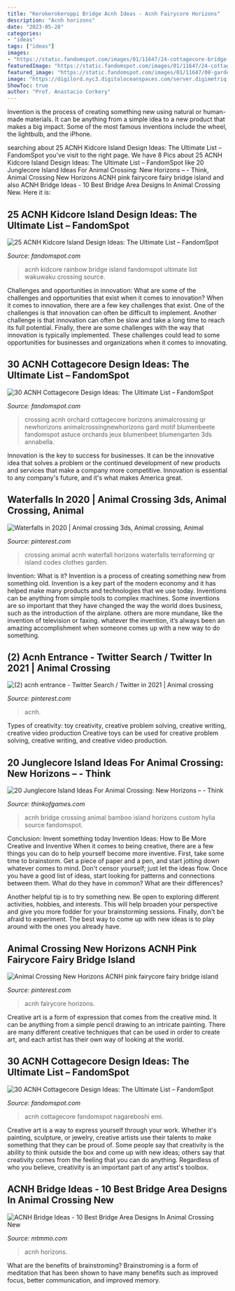 ```yaml
---
title: "Kerokerokeroppi Bridge Acnh Ideas - Acnh Fairycore Horizons"
description: "Acnh horizons"
date: "2023-05-28"
categories:
- "ideas"
tags: ["ideas"]
images:
- "https://static.fandomspot.com/images/01/11647/24-cottagecore-bridge-area-acnh.jpg"
featuredImage: "https://static.fandomspot.com/images/01/11647/24-cottagecore-bridge-area-acnh.jpg"
featured_image: "https://static.fandomspot.com/images/01/11647/08-gardens-and-orchards-cottagecore-idea.jpg"
image: "https://digilord.nyc3.digitaloceanspaces.com/server.digimetriq.com/uploads/2021/04/word-image-8367.jpeg"
ShowToc: true
author: "Prof. Anastacio Corkery"
---
```



Invention is the process of creating something new using natural or human-made materials. It can be anything from a simple idea to a new product that makes a big impact. Some of the most famous inventions include the wheel, the lightbulb, and the iPhone.

	

		
searching about 25 ACNH Kidcore Island Design Ideas: The Ultimate List – FandomSpot you've visit to the right page. We have 8 Pics about 25 ACNH Kidcore Island Design Ideas: The Ultimate List – FandomSpot like 20 Junglecore Island Ideas For Animal Crossing: New Horizons – - Think, Animal Crossing New Horizons ACNH pink fairycore fairy bridge island and also ACNH Bridge Ideas - 10 Best Bridge Area Designs In Animal Crossing New. Here it is:
		
    
## 25 ACNH Kidcore Island Design Ideas: The Ultimate List – FandomSpot

<img loading=lazy src="https://static.fandomspot.com/images/04/13535/25-rainbow-bridge-design-for-acnh.jpg" onerror="this.onerror=null;this.src='https://tse2.mm.bing.net/th?id=OIP.MEqmXhPJh6gnhA0QSC-2ywHaEK&amp;pid=15.1';" alt="25 ACNH Kidcore Island Design Ideas: The Ultimate List – FandomSpot">

_Source: fandomspot.com_

>acnh kidcore rainbow bridge island fandomspot ultimate list wakuwaku crossing source. 

	

Challenges and opportunities in innovation: What are some of the challenges and opportunities that exist when it comes to innovation?
When it comes to innovation, there are a few key challenges that exist. One of the challenges is that innovation can often be difficult to implement. Another challenge is that innovation can often be slow and take a long time to reach its full potential. Finally, there are some challenges with the way that innovation is typically implemented. These challenges could lead to some opportunities for businesses and organizations when it comes to innovating.

    
## 30 ACNH Cottagecore Design Ideas: The Ultimate List – FandomSpot

<img loading=lazy src="https://static.fandomspot.com/images/01/11647/08-gardens-and-orchards-cottagecore-idea.jpg" onerror="this.onerror=null;this.src='https://tse1.mm.bing.net/th?id=OIP.Kp-0n7trM983SkrwOhAMMgHaEK&amp;pid=15.1';" alt="30 ACNH Cottagecore Design Ideas: The Ultimate List – FandomSpot">

_Source: fandomspot.com_

>crossing acnh orchard cottagecore horizons animalcrossing qr newhorizons animalcrossingnewhorizons gard motif blumenbeete fandomspot astuce orchards jeux blumenbeet blumengarten 3ds annabella. 

	

Innovation is the key to success for businesses. It can be the innovative idea that solves a problem or the continued development of new products and services that make a company more competitive. Innovation is essential to any company's future, and it's what makes America great.

    
## Waterfalls In 2020 | Animal Crossing 3ds, Animal Crossing, Animal

<img loading=lazy src="https://i.pinimg.com/originals/32/f0/09/32f0097b6e7829b9654fd13fe894af35.png" onerror="this.onerror=null;this.src='https://tse4.mm.bing.net/th?id=OIP.jP6oOb0rp60SOyLWkFyi1gHaEK&amp;pid=15.1';" alt="Waterfalls in 2020 | Animal crossing 3ds, Animal crossing, Animal">

_Source: pinterest.com_

>crossing animal acnh waterfall horizons waterfalls terraforming qr island codes clothes garden. 

	

Invention: What is it?
Invention is a process of creating something new from something old. Invention is a key part of the modern economy and it has helped make many products and technologies that we use today. Inventions can be anything from simple tools to complex machines. Some inventions are so important that they have changed the way the world does business, such as the introduction of the airplane. others are more mundane, like the invention of television or faxing. whatever the invention, it’s always been an amazing accomplishment when someone comes up with a new way to do something.

    
## (2) Acnh Entrance - Twitter Search / Twitter In 2021 | Animal Crossing

<img loading=lazy src="https://i.pinimg.com/736x/0d/6c/49/0d6c49e79153e031d3ecfb8a4b86e302.jpg" onerror="this.onerror=null;this.src='https://tse1.mm.bing.net/th?id=OIP.L7IS0tyG6WUyme_l99kOEgHaEK&amp;pid=15.1';" alt="(2) acnh entrance - Twitter Search / Twitter in 2021 | Animal crossing">

_Source: pinterest.com_

>acnh. 

	

Types of creativity: toy creativity, creative problem solving, creative writing, creative video production
Creative toys can be used for creative problem solving, creative writing, and creative video production.

    
## 20 Junglecore Island Ideas For Animal Crossing: New Horizons – - Think

<img loading=lazy src="https://digilord.nyc3.digitaloceanspaces.com/server.digimetriq.com/uploads/2021/04/word-image-8367.jpeg" onerror="this.onerror=null;this.src='https://tse4.mm.bing.net/th?id=OIP.by__QDoC3Y1eJ-Ki5T9lhwHaEK&amp;pid=15.1';" alt="20 Junglecore Island Ideas For Animal Crossing: New Horizons – - Think">

_Source: thinkofgames.com_

>acnh bridge crossing animal bamboo island horizons custom hylia source fandomspot. 

	

Conclusion: Invent something today
Invention Ideas: How to Be More Creative and Inventive
When it comes to being creative, there are a few things you can do to help yourself become more inventive. First, take some time to brainstorm. Get a piece of paper and a pen, and start jotting down whatever comes to mind. Don't censor yourself; just let the ideas flow. Once you have a good list of ideas, start looking for patterns and connections between them. What do they have in common? What are their differences?

Another helpful tip is to try something new. Be open to exploring different activities, hobbies, and interests. This will help broaden your perspective and give you more fodder for your brainstorming sessions. Finally, don't be afraid to experiment. The best way to come up with new ideas is to play around with the ones you already have.

    
## Animal Crossing New Horizons ACNH Pink Fairycore Fairy Bridge Island

<img loading=lazy src="https://i.pinimg.com/736x/c7/95/29/c795294943b6a22fe95274c11761afe8.jpg" onerror="this.onerror=null;this.src='https://tse1.mm.bing.net/th?id=OIP.U3QjAW9B_9YEuuKzmPt1OgHaEK&amp;pid=15.1';" alt="Animal Crossing New Horizons ACNH pink fairycore fairy bridge island">

_Source: pinterest.com_

>acnh fairycore horizons. 

	

Creative art is a form of expression that comes from the creative mind. It can be anything from a simple pencil drawing to an intricate painting. There are many different creative techniques that can be used in order to create art, and each artist has their own way of looking at the world.

    
## 30 ACNH Cottagecore Design Ideas: The Ultimate List – FandomSpot

<img loading=lazy src="https://static.fandomspot.com/images/01/11647/24-cottagecore-bridge-area-acnh.jpg" onerror="this.onerror=null;this.src='https://tse4.mm.bing.net/th?id=OIP.5U2TlNlRsm-s_KHBdLss0QHaEK&amp;pid=15.1';" alt="30 ACNH Cottagecore Design Ideas: The Ultimate List – FandomSpot">

_Source: fandomspot.com_

>acnh cottagecore fandomspot nagareboshi emi. 

	

Creative art is a way to express yourself through your work. Whether it's painting, sculpture, or jewelry, creative artists use their talents to make something that they can be proud of. Some people say that creativity is the ability to think outside the box and come up with new ideas; others say that creativity comes from the feeling that you can do anything. Regardless of who you believe, creativity is an important part of any artist's toolbox.

    
## ACNH Bridge Ideas - 10 Best Bridge Area Designs In Animal Crossing New

<img loading=lazy src="https://www.mtmmo.com/upload/20210309/6375088722648453514400004.png" onerror="this.onerror=null;this.src='https://tse1.mm.bing.net/th?id=OIP.224_VqOL70Dsjstx_K2DuQHaEK&amp;pid=15.1';" alt="ACNH Bridge Ideas - 10 Best Bridge Area Designs In Animal Crossing New">

_Source: mtmmo.com_

>acnh horizons. 

	

What are the benefits of brainstroming?
Brainstroming is a form of meditation that has been shown to have many benefits such as improved focus, better communication, and improved memory.

